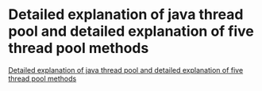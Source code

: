 # Detailed explanation of java thread pool and detailed explanation of five thread pool methods
[Detailed explanation of java thread pool and detailed explanation of five thread pool methods](https://aiwithcloud.com/2022/09/19/detailed_explanation_of_java_thread_pool_and_detailed_explanation_of_five_thread_pool_methods/)